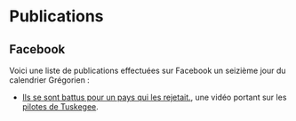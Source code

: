<!-- TITLE: 16 -->
<!-- SUBTITLE: Événements s'étant produit un 16ème jour, selon le calendrier Grégorien -->

# Publications
## Facebook
Voici une liste de publications effectuées sur Facebook un seizième jour du calendrier Grégorien :
* [Ils se sont battus pour un pays qui les rejetait.](https://www.facebook.com/playgroundfrancais/videos/1984586171859186/?hc_ref=ARQilL215K8nwteJVuFzgeYWB1e8CR-ZazSr_-eTlTjVQhAeGl30FL0mmU0jgsCGx7E), une vidéo portant sur les [pilotes de Tuskegee](/personnalite/homme/militaire/tarama/nord/etats-unis/red-tails).